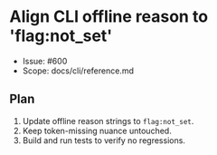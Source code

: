 # Align CLI offline reason to 'flag:not_set'

- Issue: #600
- Scope: docs/cli/reference.md

## Plan

1. Update offline reason strings to `flag:not_set`.
2. Keep token-missing nuance untouched.
3. Build and run tests to verify no regressions.
